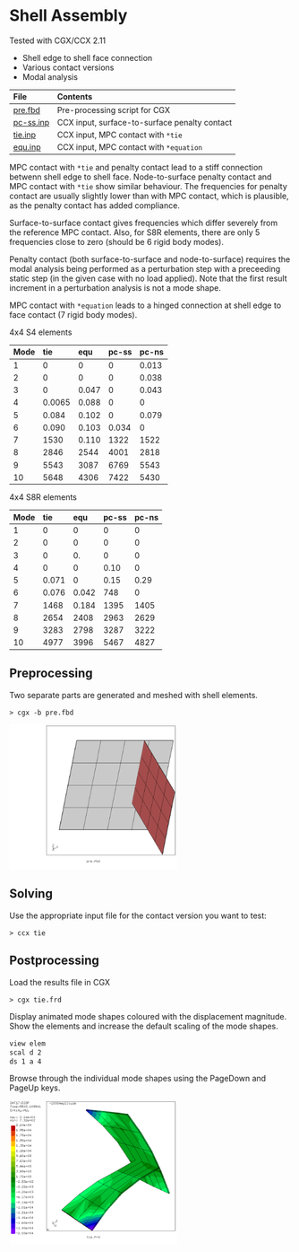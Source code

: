 # Shell Assembly
Tested with CGX/CCX 2.11

+ Shell edge to shell face connection
+ Various contact versions
+ Modal analysis

| File                   | Contents                                      |
| :-------------         | :-------------                                |
| [pre.fbd](pre.fbd)     | Pre-processing script for CGX                 |
| [pc-ss.inp](pc-ss.inp) | CCX input, surface-to-surface penalty contact |
| [tie.inp](tie.inp)     | CCX input, MPC contact with `*tie`            |
| [equ.inp](equ.inp)     | CCX input, MPC contact with `*equation`       |

MPC contact with  `*tie` and penalty contact lead to a stiff connection betwenn shell edge to shell face. Node-to-surface penalty contact and MPC contact with `*tie` show similar behaviour. The frequencies for penalty contact are usually slightly lower than with MPC contact, which is plausible, as the penalty contact has added compliance.

Surface-to-surface contact gives frequencies which differ severely from the reference MPC contact. Also, for S8R elements, there are only 5 frequencies close to zero (should be 6 rigid body modes).

Penalty contact (both surface-to-surface and node-to-surface) requires the modal analysis being performed as a perturbation step with a preceeding static step (in the given case with no load applied). Note that the first result increment in a perturbation analysis is not a mode shape.

MPC contact with `*equation` leads to a hinged connection at shell edge to face contact (7 rigid body modes).


4x4 S4 elements

| Mode  | tie   | equ    | pc-ss   | pc-ns
| :--   | :--   | :--    | :--     | :--
| 1     | 0     | 0      | 0       | 0.013
| 2     | 0     | 0      | 0       | 0.038
| 3     | 0     | 0.047  | 0       | 0.043
| 4     | 0.0065| 0.088  | 0       | 0
| 5     | 0.084 | 0.102  | 0       | 0.079
| 6     | 0.090 | 0.103  | 0.034   | 0
| 7     | 1530  | 0.110  | 1322    | 1522
| 8     | 2846  | 2544   | 4001    | 2818
| 9     | 5543  | 3087   | 6769    | 5543
| 10    | 5648  | 4306   | 7422    | 5430

4x4 S8R elements

| Mode  | tie   | equ    | pc-ss   | pc-ns
| :--   | :--   | :--    | :--     | :--
| 1     | 0     | 0      | 0       | 0
| 2     | 0     | 0      | 0       | 0
| 3     | 0     | 0.     | 0       | 0
| 4     | 0     | 0      | 0.10    | 0
| 5     | 0.071 | 0      | 0.15    | 0.29
| 6     | 0.076 | 0.042  | 748     | 0
| 7     | 1468  | 0.184  | 1395    | 1405
| 8     | 2654  | 2408   | 2963    | 2629
| 9     | 3283  | 2798   | 3287    | 3222
| 10    | 4977  | 3996   | 5467    | 4827


## Preprocessing
Two separate parts are generated and meshed with shell elements.
```
> cgx -b pre.fbd
```
<img src="model.png" width="300">

## Solving
Use the appropriate input file  for the contact version you want to test:
```
> ccx tie
```

## Postprocessing

Load the results file in CGX
```
> cgx tie.frd
```
Display animated mode shapes coloured with the displacement magnitude. Show the elements and increase the default scaling of the mode shapes.
```
view elem
scal d 2
ds 1 a 4
```
Browse through the individual mode shapes using the PageDown and PageUp keys.

<img src="mode9.png" width="300">
